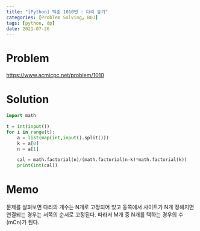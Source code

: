```yaml
---
title: "[Python] 백준 1010번 : 다리 놓기"
categories: [Problem Solving, BOJ]
tags: [python, dp]
date: 2021-07-26
---
```

# Problem
<https://www.acmicpc.net/problem/1010>

# Solution
```py
import math

t = int(input())
for i in range(t):
    a = list(map(int,input().split()))
    k = a[0]
    n = a[1]

    cal = math.factorial(n)/(math.factorial(n-k)*math.factorial(k))
    print(int(cal))
```

# Memo
문제를 살펴보면 다리의 개수는 N개로 고정되어 있고 동쪽에서 사이트가 N개 정해지면 연결되는 경우는 서쪽의 순서로 고정된다. 따라서 M개 중 N개를 택하는 경우의 수(mCn)가 된다.